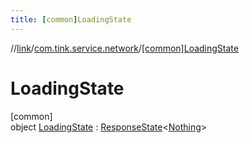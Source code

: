 ```yaml
---
title: [common]LoadingState
---
```

//[link](../../../index.html)/[com.tink.service.network](../index.html)/[[common]LoadingState](index.html)



# LoadingState



[common]\
object [LoadingState](index.html) : [ResponseState](../[common]-response-state/index.html)&lt;[Nothing](https://kotlinlang.org/api/latest/jvm/stdlib/kotlin/-nothing/index.html)&gt;


